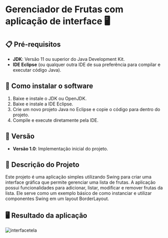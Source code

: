 # Gerenciador de Frutas com aplicação de interface 🖥️

## 📋 Pré-requisitos

- **JDK**: Versão 11 ou superior do Java Development Kit.
- **IDE Eclipse** (ou qualquer outra IDE de sua preferência para compilar e executar código Java).

## 🔧 Como instalar o software

1. Baixe e instale o JDK ou OpenJDK.
2. Baixe e instale a IDE Eclipse.
3. Crie um novo projeto Java no Eclipse e copie o código para dentro do projeto.
4. Compile e execute diretamente pela IDE.

## 📌 Versão

- **Versão 1.0**: Implementação inicial do projeto.

## 📝 Descrição do Projeto

Este projeto é uma aplicação simples utilizando Swing para criar uma interface gráfica que permite gerenciar uma lista de frutas. A aplicação possui funcionalidades para adicionar, listar, modificar e remover frutas da lista. Ele serve como um exemplo básico de como instanciar e utilizar componentes Swing em um layout BorderLayout.

## 🖥️ Resultado da aplicação 
![interfacetela](https://github.com/LcasQueirxz/GERENCIAMENTO_FRUTAS_GUI/blob/main/image/Captura%20de%20Tela%202024-11-06%20%C3%A0s%2019.30.12.png)
